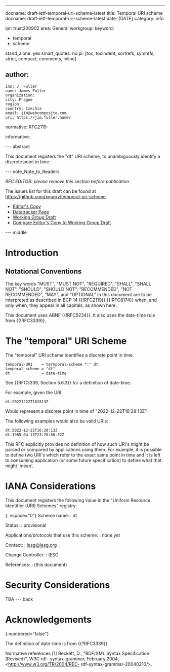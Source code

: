 ---
docname: draft-ietf-temporal-uri-scheme-latest
title: Temporal URI scheme
docname: draft-ietf-temporal-uri-scheme-latest
date: {DATE}
category: info

ipr: trust200902
area: General
workgroup:
keyword:
 - temporal
 - scheme

stand_alone: yes
smart_quotes: no
pi: [toc, tocindent, sortrefs, symrefs, strict, compact, comments, inline]

author:
 -
    ins: J. Fuller
    name: James Fuller
    organization:
    city: Prague
    region:
    country: Czechia
    email: jim@webcomposite.com
    uri: https://jim.fuller.name/

normative:
  RFC2119:

informative:


--- abstract

This document registers the "dt" URI scheme, to unambiguously identify
a discrete point in time.

--- note_Note_to_Readers

*RFC EDITOR: please remove this section before publication*

The issues list for this draft can be found at
<https://github.com/xquery/temporal-uri-scheme>.

* [Editor's Copy](https://xquery.github.io/temporal-uri-scheme/#go.draft-ietf-temporal-uri-scheme.html)
* [Datatracker Page](https://datatracker.ietf.org/doc/draft-ietf-temporal-uri-scheme)
* [Working Group
Draft](https://datatracker.ietf.org/doc/html/draft-ietf-temporal-uri-scheme)
* [Compare Editor's Copy to Working Group
Draft](https://xquery.github.io/temporal-uri-scheme/#go.draft-ietf-temporal-uri-scheme.diff)


--- middle

# Introduction


## Notational Conventions

The key words "MUST", "MUST NOT", "REQUIRED", "SHALL", "SHALL NOT",
"SHOULD", "SHOULD NOT",
"RECOMMENDED", "NOT RECOMMENDED", "MAY", and "OPTIONAL" in this
document are to be interpreted as
described in BCP 14 {{!RFC2119}} {{!RFC8174}} when, and only when,
they appear in all capitals, as
shown here.

This document uses ABNF {{!RFC5234}}. It also uses the date-time rule
from {{!RFC3339}}.

# The "temporal" URI Scheme

The "temporal" URI scheme identifies a discrete point in time.

~~~ abnf
temporal-URI    = termporal-scheme ":" dt
temporal-scheme = "dt"
dt              = date-time
~~~

See {{RFC3339, Section 5.6.3}} for a definition of date-time.

For example, given the URI:
~~~ examples
dt:20221222T162813Z
~~~
Would represent a discrete point in time of "2022-12-22T16:28:13Z".

The following examples would also be valid URIs:
~~~ examples
dt:2022-12-22T16:28:13Z
dt:1985-04-12T23:20:50.52Z
~~~

This RFC explicitly provides no definition of how such URI's might be
parsed or compared by applications
using them. For example, it is possible to define two URI's which
refer to the exact same point in
time and it is left to consuming application (or some future
specification) to define what that might
'mean'.


# IANA Considerations

This document registers the following value in the "Uniform Resource
Identifier (URI) Schemes" registry:

{: vspace="0"}
Scheme name:
: dt

Status:
: provisional

Applications/protocols that use this scheme:
: none yet

Contact:
: iesg@iesg.org

Change Controller:
: IESG

References:
: (this document)


# Security Considerations

TBA
--- back

# Acknowledgements
{:numbered="false"}

The definition of date-time is from {{?RFC3339}}.

Normative references
   [1]  Beckett, D., "RDF/XML Syntax Specification (Revised)", W3C rdf-
        syntax-grammar, February 2004, <http://www.w3.org/TR/2004/REC-
        rdf-syntax-grammar-20040210/>.


